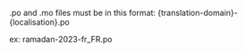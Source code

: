 .po and .mo files must be in this format:
{translation-domain}-{localisation}.po

ex:
ramadan-2023-fr_FR.po
